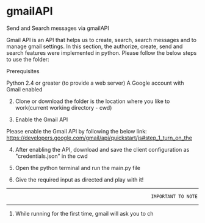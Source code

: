 # gmailAPI
Send and Search messages via gmailAPI


Gmail API is an API that helps us to create, search, search messages and to manage gmail settings. In this section, the authorize, create, send and search features were implemented in python. Please follow the below steps to use the folder:

Prerequisites

Python 2.4 or greater (to provide a web server)
A Google account with Gmail enabled

2. Clone or download the folder is the location where you like to work(current working directory - cwd)

3. Enable the Gmail API

Please enable the Gmail API by following the below link:
https://developers.google.com/gmail/api/quickstart/js#step_1_turn_on_the

4. After enabling the API, download and save the client configuration as "credentials.json" in the cwd

5. Open the python terminal and run the main.py file 

6. Give the required input as directed and play with it!


*******************************************************************************************************************************************
                                                         IMPORTANT TO NOTE
*******************************************************************************************************************************************
1. While running for the first time, gmail will ask you to ch
